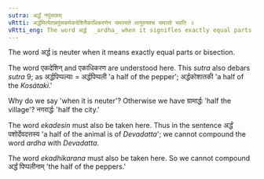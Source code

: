 ```yaml
---
sutra: अर्द्धं नपुंसकम्
vRtti: अर्द्धमित्येतन्नपुंसकमेकदेशिनैकाधिकरणेन समस्यते तत्पुरुषश्च समासो भवति ॥
vRtti_eng: The word अर्द्ध  _ardha_ when it signifles exactly equal parts i. e. halves, is always neuter, and is compounded with a word signifying a thing that has parts, provided that the thing halved is numerically one; and the compound is _Tat-purusha_. 
---
```

The word अर्द्ध is neuter when it means exactly equal parts or bisection. 

The word एकदेशिन् and एकाधिकरण are understood here. This _sutra_ also debars _sutra_ 9; as अर्द्धपिप्पल्याः = अर्द्धपिप्पली 'a half of the pepper'; अर्द्धकोशातकी 'a half of the _Kosátaki_.' 

Why do we say 'when it is neuter'? Otherwise we have ग्रामार्द्धः 'half the village'? नगरार्द्धः 'half the city.' 

The word _ekadesin_ must also be taken here. Thus in the sentence अर्द्धं पशोर्देवदत्तस्य 'a half of the animal is of _Devadatta_'; we cannot compound the word _ardha_ with _Devadatta_. 

The word _ekadhikarana_ must also be taken here. So we cannot compound अर्द्धं पिप्पलीनाम्  'the half of the peppers.' 


